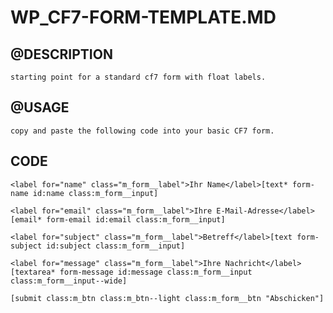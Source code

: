 # WP_CF7-FORM-TEMPLATE.MD

## @DESCRIPTION
    starting point for a standard cf7 form with float labels.

## @USAGE
    copy and paste the following code into your basic CF7 form.

## CODE

```
<label for="name" class="m_form__label">Ihr Name</label>[text* form-name id:name class:m_form__input]

<label for="email" class="m_form__label">Ihre E-Mail-Adresse</label>[email* form-email id:email class:m_form__input]

<label for="subject" class="m_form__label">Betreff</label>[text form-subject id:subject class:m_form__input]

<label for="message" class="m_form__label">Ihre Nachricht</label>[textarea* form-message id:message class:m_form__input class:m_form__input--wide]

[submit class:m_btn class:m_btn--light class:m_form__btn "Abschicken"]
```